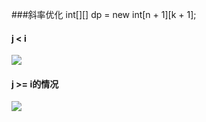 ###斜率优化
int[][] dp = new int[n + 1][k + 1];

#### j < i
![](http://pic.zaqbest.com/i/2022/04/30/626d0ad3e7fd3.png)

#### j >= i的情况
![](http://pic.zaqbest.com/i/2022/04/30/626d18344494d.png)